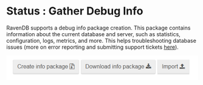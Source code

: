 # Status : Gather Debug Info

RavenDB supports a debug info package creation. This package contains information about the current database and server, such as statistics, configuration, logs, metrics, and more. This helps troubleshooting database issues (more on error reporting and submitting support tickets [here]()).

![Figure 1. Status. Gather Debug Info.](images/status_gather-debug-info-1.png) 